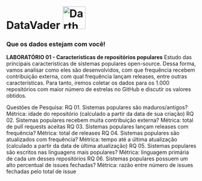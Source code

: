 # DataVader <img src="https://github.com/user-attachments/assets/ec337bc1-f1af-475b-b0d8-de1de35193cd" alt="Darth Vader" width="60">

### Que os dados estejam com você!

**LABORATÓRIO 01 - Características de repositórios populares**
Estudo das principais características de sistemas populares open-source. Dessa forma, vamos analisar como eles são desenvolvidos, com que frequência recebem contribuição externa, com qual frequência lançam releases, entre outras características. Para tanto, iremos coletar os dados para os 1.000 repositórios com maior número de estrelas no GitHub e discutir os valores obtidos. 

Questões de Pesquisa:
RQ 01. Sistemas populares são maduros/antigos?
Métrica: idade do repositório (calculado a partir da data de sua criação)
RQ 02. Sistemas populares recebem muita contribuição externa?
Métrica: total de pull requests aceitas
RQ 03. Sistemas populares lançam releases com frequência?
Métrica: total de releases
RQ 04. Sistemas populares são atualizados com frequência?
Métrica: tempo até a última atualização (calculado a partir da data de última
atualização)
RQ 05. Sistemas populares são escritos nas linguagens mais populares?
Métrica: linguagem primária de cada um desses repositórios
RQ 06. Sistemas populares possuem um alto percentual de issues fechadas?
Métrica: razão entre número de issues fechadas pelo total de issue
